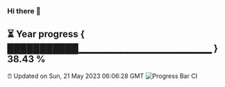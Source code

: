 ### Hi there 👋
⏳ Year progress { ███████████▁▁▁▁▁▁▁▁▁▁▁▁▁▁▁▁▁▁▁ } 38.43 %
---
⏰ Updated on Sun, 21 May 2023 06:06:28 GMT
![Progress Bar CI](https://github.com/Moyi321/Moyi321/workflows/Progress%20Bar%20CI/badge.svg)
